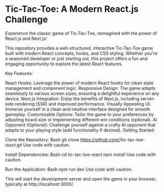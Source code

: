# Tic-Tac-Toe: A Modern React.js Challenge

Experience the classic game of Tic-Tac-Toe, reimagined with the power of React.js and Next.js!

This repository provides a well-structured, interactive Tic-Tac-Toe game built with modern React concepts, hooks, and CSS styling. Whether you're a seasoned developer or just starting out, this project offers a fun and engaging opportunity to explore the latest React features.

Key Features:

React Hooks: Leverage the power of modern React hooks for clean state management and component logic.
Responsive Design: The game adapts seamlessly to various screen sizes, ensuring a delightful experience on any device.
Next.js Integration: Enjoy the benefits of Next.js, including server-side rendering (SSR) and improved performance.
Visually Appealing UI: Immerse yourself in a clean and intuitive interface designed for smooth gameplay.
Customizable Options: Tailor the game to your preferences by adjusting board size or implementing different win conditions (optional).
AI Opponent (Optional): Challenge yourself against a crafty AI opponent that adapts to your playing style (add functionality if desired).
Getting Started:

Clone the Repository:
Bash
git clone https://github.com/<your-username>/tic-tac-toe-react.git
Use code with caution.

Install Dependencies:
Bash
cd tic-tac-toe-react
npm install
Use code with caution.

Run the Application:
Bash
npm run dev
Use code with caution.

This will start the development server and open the game in your browser, typically at http://localhost:3000/.
